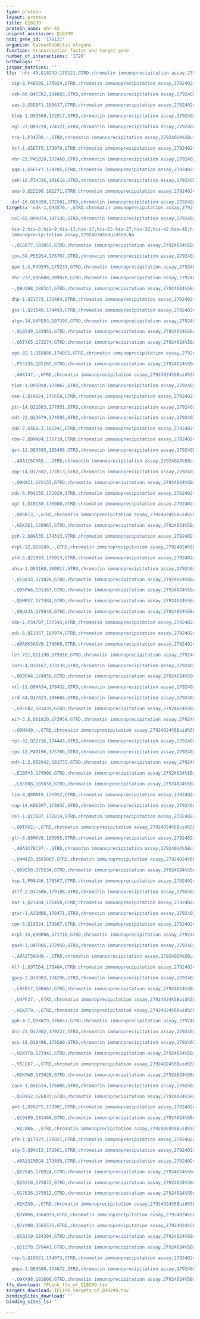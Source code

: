 ```yaml
---
type: protein
layout: protein
title: Q18299
protein_name: nhr-43
uniprot_accession: Q18299
ncbi_gene_id: '178121'
organism: Caenorhabditis elegans
function: transcription factor and target gene
number_of_interactions: '1720'
orthologs: ''
jaspar_matrices: ''
tfs: 'nhr-43,Q18299,178121,GTRD,chromatin immunoprecipitation assay,27924024%5Buid%5D,No

  zip-8,P46505,175924,GTRD,chromatin immunoprecipitation assay,27924024%5Buid%5D,No

  ceh-60,Q45EK2,184803,GTRD,chromatin immunoprecipitation assay,27924024%5Buid%5D,No

  sax-3,G5EBF1,180637,GTRD,chromatin immunoprecipitation assay,27924024%5Buid%5D,No

  blmp-1,Q93560,172917,GTRD,chromatin immunoprecipitation assay,27924024%5Buid%5D,No

  egl-27,Q09228,174121,GTRD,chromatin immunoprecipitation assay,27924024%5Buid%5D,No

  tra-1,P34708,-,GTRD,chromatin immunoprecipitation assay,27924024%5Buid%5D,No

  hsf-1,G5EFT5,173078,GTRD,chromatin immunoprecipitation assay,27924024%5Buid%5D,No

  nhr-23,P41828,172460,GTRD,chromatin immunoprecipitation assay,27924024%5Buid%5D,No

  pqm-1,G5EFY7,174705,GTRD,chromatin immunoprecipitation assay,27924024%5Buid%5D,No

  ceh-16,P34326,191618,GTRD,chromatin immunoprecipitation assay,27924024%5Buid%5D,No

  sma-9,Q22190,181271,GTRD,chromatin immunoprecipitation assay,27924024%5Buid%5D,No

  daf-16,O16850,172981,GTRD,chromatin immunoprecipitation assay,27924024%5Buid%5D,No'
targets: 'ndk-1,Q93576,-,GTRD,chromatin immunoprecipitation assay,27924024%5Buid%5D,No

  col-65,Q9XUT4,187138,GTRD,chromatin immunoprecipitation assay,27924024%5Buid%5D,No

  his-2;his-6;his-9;his-13;his-17;his-25;his-27;his-32;his-42;his-45;his-49;his-55;his-59;his-63,P08898,13221387;175030;175031;177628;180074;181821;184113;184804;186250;186325;191668;191672;191673;246024,GTRD,chromatin
  immunoprecipitation assay,27924024%5Buid%5D,No

  -,Q18877,183857,GTRD,chromatin immunoprecipitation assay,27924024%5Buid%5D,No

  cox-5A,P55954,176707,GTRD,chromatin immunoprecipitation assay,27924024%5Buid%5D,No

  ppm-1.G,P49595,175233,GTRD,chromatin immunoprecipitation assay,27924024%5Buid%5D,No

  nhr-237,Q966B8,189970,GTRD,chromatin immunoprecipitation assay,27924024%5Buid%5D,No

  -,Q9U3H8,180347,GTRD,chromatin immunoprecipitation assay,27924024%5Buid%5D,No

  dhp-1,Q21773,172464,GTRD,chromatin immunoprecipitation assay,27924024%5Buid%5D,No

  gss-1,Q21549,174493,GTRD,chromatin immunoprecipitation assay,27924024%5Buid%5D,No

  algn-14,U4PE03,187398,GTRD,chromatin immunoprecipitation assay,27924024%5Buid%5D,No

  -,Q18249,182961,GTRD,chromatin immunoprecipitation assay,27924024%5Buid%5D,No

  -,Q5TYK5,172274,GTRD,chromatin immunoprecipitation assay,27924024%5Buid%5D,No

  vps-32.1,Q18886,174091,GTRD,chromatin immunoprecipitation assay,27924024%5Buid%5D,No

  -,P55326,181265,GTRD,chromatin immunoprecipitation assay,27924024%5Buid%5D,No

  -,A8XJ47,-,GTRD,chromatin immunoprecipitation assay,27924024%5Buid%5D,No

  tiar-1,Q95QV8,173967,GTRD,chromatin immunoprecipitation assay,27924024%5Buid%5D,No

  cee-1,Q19824,175658,GTRD,chromatin immunoprecipitation assay,27924024%5Buid%5D,No

  ptr-14,Q21883,177951,GTRD,chromatin immunoprecipitation assay,27924024%5Buid%5D,No

  mdt-22,Q23679,174595,GTRD,chromatin immunoprecipitation assay,27924024%5Buid%5D,No

  sdc-2,G5EBL3,181341,GTRD,chromatin immunoprecipitation assay,27924024%5Buid%5D,No

  rbm-7,Q9XWV4,176710,GTRD,chromatin immunoprecipitation assay,27924024%5Buid%5D,No

  gst-12,Q93695,185408,GTRD,chromatin immunoprecipitation assay,27924024%5Buid%5D,No

  -,A0A1I6CMA5,-,GTRD,chromatin immunoprecipitation assay,27924024%5Buid%5D,No

  npp-14,Q17602,172813,GTRD,chromatin immunoprecipitation assay,27924024%5Buid%5D,No

  -,Q9NAC1,175155,GTRD,chromatin immunoprecipitation assay,27924024%5Buid%5D,No

  cdc-6,P91155,172029,GTRD,chromatin immunoprecipitation assay,27924024%5Buid%5D,No

  ogt-1,O18158,176000,GTRD,chromatin immunoprecipitation assay,27924024%5Buid%5D,No

  -,Q86RT3,-,GTRD,chromatin immunoprecipitation assay,27924024%5Buid%5D,No

  -,H2KZE1,178967,GTRD,chromatin immunoprecipitation assay,27924024%5Buid%5D,No

  pch-2,Q09535,174313,GTRD,chromatin immunoprecipitation assay,27924024%5Buid%5D,No

  mrpl-12,O18180,-,GTRD,chromatin immunoprecipitation assay,27924024%5Buid%5D,No

  pfd-5,Q21993,176013,GTRD,chromatin immunoprecipitation assay,27924024%5Buid%5D,No

  ahsa-1,Q93168,180017,GTRD,chromatin immunoprecipitation assay,27924024%5Buid%5D,No

  -,Q19833,173826,GTRD,chromatin immunoprecipitation assay,27924024%5Buid%5D,No

  -,Q95PW6,191367,GTRD,chromatin immunoprecipitation assay,27924024%5Buid%5D,No

  -,Q5WRS7,177484,GTRD,chromatin immunoprecipitation assay,27924024%5Buid%5D,No

  -,Q9U2J5,175048,GTRD,chromatin immunoprecipitation assay,27924024%5Buid%5D,No

  skn-1,P34707,177343,GTRD,chromatin immunoprecipitation assay,27924024%5Buid%5D,No

  pdi-6,Q11067,180974,GTRD,chromatin immunoprecipitation assay,27924024%5Buid%5D,No

  -,A0A0K3ASV9,178668,GTRD,chromatin immunoprecipitation assay,27924024%5Buid%5D,No

  let-721,Q11190,175916,GTRD,chromatin immunoprecipitation assay,27924024%5Buid%5D,No

  ints-4,O18167,173238,GTRD,chromatin immunoprecipitation assay,27924024%5Buid%5D,No

  -,Q09544,174059,GTRD,chromatin immunoprecipitation assay,27924024%5Buid%5D,No

  ntl-11,Q9NA34,178432,GTRD,chromatin immunoprecipitation assay,27924024%5Buid%5D,No

  srd-44,O17823,184604,GTRD,chromatin immunoprecipitation assay,27924024%5Buid%5D,No

  -,G5ECN2,181439,GTRD,chromatin immunoprecipitation assay,27924024%5Buid%5D,No

  eif-3.E,O61820,172959,GTRD,chromatin immunoprecipitation assay,27924024%5Buid%5D,No

  -,Q8MXU9,-,GTRD,chromatin immunoprecipitation assay,27924024%5Buid%5D,No

  rpl-32,Q22716,174443,GTRD,chromatin immunoprecipitation assay,27924024%5Buid%5D,No

  rps-12,P49196,175786,GTRD,chromatin immunoprecipitation assay,27924024%5Buid%5D,No

  mdt-1.2,O02042,181755,GTRD,chromatin immunoprecipitation assay,27924024%5Buid%5D,No

  -,E1B6V3,179908,GTRD,chromatin immunoprecipitation assay,27924024%5Buid%5D,No

  -,L8E808,185650,GTRD,chromatin immunoprecipitation assay,27924024%5Buid%5D,No

  lim-8,Q8MNT0,175952,GTRD,chromatin immunoprecipitation assay,27924024%5Buid%5D,No

  cup-14,K8ESM7,175037,GTRD,chromatin immunoprecipitation assay,27924024%5Buid%5D,No

  cel-1,Q17607,172814,GTRD,chromatin immunoprecipitation assay,27924024%5Buid%5D,No

  -,Q9TXU2,-,GTRD,chromatin immunoprecipitation assay,27924024%5Buid%5D,No

  glr-6,Q8MXV8,180955,GTRD,chromatin immunoprecipitation assay,27924024%5Buid%5D,No

  -,A0A1X7RC97,-,GTRD,chromatin immunoprecipitation assay,27924024%5Buid%5D,No

  -,Q4W4Z3,3565007,GTRD,chromatin immunoprecipitation assay,27924024%5Buid%5D,No

  -,Q09250,175534,GTRD,chromatin immunoprecipitation assay,27924024%5Buid%5D,No

  hsp-1,P09446,178507,GTRD,chromatin immunoprecipitation assay,27924024%5Buid%5D,No

  attf-2,O17406,179106,GTRD,chromatin immunoprecipitation assay,27924024%5Buid%5D,No

  hat-1,Q21484,176458,GTRD,chromatin immunoprecipitation assay,27924024%5Buid%5D,No

  gtsf-1,A3QMD6,178471,GTRD,chromatin immunoprecipitation assay,27924024%5Buid%5D,No

  rpn-5,Q19324,173807,GTRD,chromatin immunoprecipitation assay,27924024%5Buid%5D,No

  mrpl-15,Q9BPN6,171710,GTRD,chromatin immunoprecipitation assay,27924024%5Buid%5D,No

  pash-1,U4PRH5,172950,GTRD,chromatin immunoprecipitation assay,27924024%5Buid%5D,No

  -,A0A1T5HUH9,-,GTRD,chromatin immunoprecipitation assay,27924024%5Buid%5D,No

  klf-1,Q9TZ64,175404,GTRD,chromatin immunoprecipitation assay,27924024%5Buid%5D,No

  gpcp-2,Q10003,174296,GTRD,chromatin immunoprecipitation assay,27924024%5Buid%5D,No

  -,L8E817,180667,GTRD,chromatin immunoprecipitation assay,27924024%5Buid%5D,No

  -,U4PF27,-,GTRD,chromatin immunoprecipitation assay,27924024%5Buid%5D,No

  -,H2KZT9,-,GTRD,chromatin immunoprecipitation assay,27924024%5Buid%5D,No

  pph-4.1,Q9XW79,176657,GTRD,chromatin immunoprecipitation assay,27924024%5Buid%5D,No

  dnj-22,O17002,179227,GTRD,chromatin immunoprecipitation assay,27924024%5Buid%5D,No

  acs-19,Q18496,175500,GTRD,chromatin immunoprecipitation assay,27924024%5Buid%5D,No

  -,H2KYT8,173942,GTRD,chromatin immunoprecipitation assay,27924024%5Buid%5D,No

  -,V6CLK7,-,GTRD,chromatin immunoprecipitation assay,27924024%5Buid%5D,No

  -,H2KYW0,172020,GTRD,chromatin immunoprecipitation assay,27924024%5Buid%5D,No

  cacn-1,G5EG14,175066,GTRD,chromatin immunoprecipitation assay,27924024%5Buid%5D,No

  -,Q10952,176033,GTRD,chromatin immunoprecipitation assay,27924024%5Buid%5D,No

  pmt-1,H2KZF5,173901,GTRD,chromatin immunoprecipitation assay,27924024%5Buid%5D,No

  -,Q19109,181460,GTRD,chromatin immunoprecipitation assay,27924024%5Buid%5D,No

  -,H2L0K6,-,GTRD,chromatin immunoprecipitation assay,27924024%5Buid%5D,No

  pfd-1,Q17827,178021,GTRD,chromatin immunoprecipitation assay,27924024%5Buid%5D,No

  alg-5,Q9XVI3,172861,GTRD,chromatin immunoprecipitation assay,27924024%5Buid%5D,No

  -,A0A131MBG4,173499,GTRD,chromatin immunoprecipitation assay,27924024%5Buid%5D,No

  -,Q22945,178924,GTRD,chromatin immunoprecipitation assay,27924024%5Buid%5D,No

  -,Q20310,175872,GTRD,chromatin immunoprecipitation assay,27924024%5Buid%5D,No

  -,O17626,175012,GTRD,chromatin immunoprecipitation assay,27924024%5Buid%5D,No

  -,H2KZX0,-,GTRD,chromatin immunoprecipitation assay,27924024%5Buid%5D,No

  -,Q7YWV6,3564939,GTRD,chromatin immunoprecipitation assay,27924024%5Buid%5D,No

  -,Q7YX90,3565535,GTRD,chromatin immunoprecipitation assay,27924024%5Buid%5D,No

  -,Q19219,184204,GTRD,chromatin immunoprecipitation assay,27924024%5Buid%5D,No

  -,Q21278,179443,GTRD,chromatin immunoprecipitation assay,27924024%5Buid%5D,No

  rsp-5,Q10021,174073,GTRD,chromatin immunoprecipitation assay,27924024%5Buid%5D,No

  gmps-1,Q09580,174672,GTRD,chromatin immunoprecipitation assay,27924024%5Buid%5D,No

  -,Q9XX98,181600,GTRD,chromatin immunoprecipitation assay,27924024%5Buid%5D,No'
tfs_download: TFLink_tfs_of_Q18299.tsv
targets_download: TFLink_targets_of_Q18299.tsv
bindingSites_download: ''
binding_sites_ls: ''

---
```

